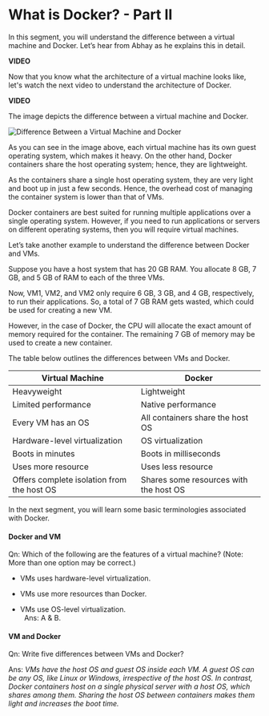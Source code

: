 # What is Docker? - Part II

In this segment, you will understand the difference between a virtual machine and Docker. Let’s hear from Abhay as he explains this in detail.

**VIDEO**

Now that you know what the architecture of a virtual machine looks like, let's watch the next video to understand the architecture of Docker.

**VIDEO**

The image depicts the difference between a virtual machine and Docker.

![Difference Between a Virtual Machine and Docker](https://i.ibb.co/vLnP4P0/Difference-Between-a-Virtual-Machine-and-Docker.png)

As you can see in the image above, each virtual machine has its own guest operating system, which makes it heavy. On the other hand, Docker containers share the host operating system; hence, they are lightweight.

As the containers share a single host operating system, they are very light and boot up in just a few seconds. Hence, the overhead cost of managing the container system is lower than that of VMs.

Docker containers are best suited for running multiple applications over a single operating system. However, if you need to run applications or servers on different operating systems, then you will require virtual machines.

Let’s take another example to understand the difference between Docker and VMs.

Suppose you have a host system that has 20 GB RAM. You allocate 8 GB, 7 GB, and 5 GB of RAM to each of the three VMs.

Now, VM1, VM2, and VM2 only require 6 GB, 3 GB, and 4 GB, respectively, to run their applications. So, a total of 7 GB RAM gets wasted, which could be used for creating a new VM.

However, in the case of Docker, the CPU will allocate the exact amount of memory required for the container. The remaining 7 GB of memory may be used to create a new container.

The table below outlines the differences between VMs and Docker.

| **Virtual Machine**                        | **Docker**                             |
| ------------------------------------------ | -------------------------------------- |
| Heavyweight                                | Lightweight                            |
| Limited performance                        | Native performance                     |
| Every VM has an OS                         | All containers share the host OS       |
| Hardware-level virtualization              | OS virtualization                      |
| Boots in minutes                           | Boots in milliseconds                  |
| Uses more resource                         | Uses less resource                     |
| Offers complete isolation from the host OS | Shares some resources with the host OS |

In the next segment, you will learn some basic terminologies associated with Docker.

#### Docker and VM

Qn: Which of the following are the features of a virtual machine? (Note: More than one option may be correct.)

- VMs uses hardware-level virtualization.

- VMs use more resources than Docker.

- VMs use OS-level virtualization.  
 
Ans: A & B.

#### VM and Docker

Qn: Write five differences between VMs and Docker?

Ans: *VMs have the host OS and guest OS inside each VM. A guest OS can be any OS, like Linux or Windows, irrespective of the host OS. In contrast, Docker containers host on a single physical server with a host OS, which shares among them. Sharing the host OS between containers makes them light and increases the boot time.*
